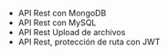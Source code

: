- API Rest con MongoDB
- API Rest con MySQL
- API Rest Upload de archivos
- API Rest, protección de ruta con JWT
